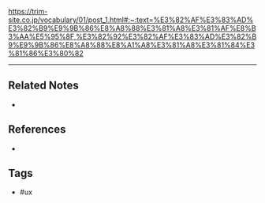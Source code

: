 https://trim-site.co.jp/vocabulary/01/post_1.html#:~:text=%E3%82%AF%E3%83%AD%E3%82%B9%E9%9B%86%E8%A8%88%E3%81%A8%E3%81%AF%E8%B3%AA%E5%95%8F,%E3%82%92%E3%82%AF%E3%83%AD%E3%82%B9%E9%9B%86%E8%A8%88%E8%A1%A8%E3%81%A8%E3%81%84%E3%81%86%E3%80%82

---
## Related Notes
- 

## References
- 

## Tags
- #ux 